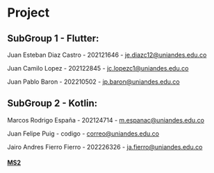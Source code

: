 # Project

## SubGroup 1 - Flutter:

Juan Esteban Diaz Castro - 202121646 - je.diazc12@uniandes.edu.co

Juan Camilo Lopez - 202122845 - jc.lopezc1@uniandes.edu.co

Juan Pablo Baron - 202210502 - jp.baron@uniandes.edu.co

## SubGroup 2 - Kotlin:

Marcos Rodrigo España - 202124714 - m.espanac@uniandes.edu.co

Juan Felipe Puig - codigo - correo@uniandes.edu.co

Jairo Andres Fierro Fierro - 202226326 - ja.fierro@uniandes.edu.co


#### [MS2](docs/MS2.md)
